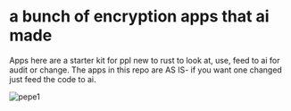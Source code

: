 # a bunch of encryption apps that ai made 

 Apps here are a starter kit for ppl new to rust to look at, use, feed to ai for audit or change. The apps in this repo are AS IS- if you want one changed just feed the code to ai. 

![pepe1](https://github.com/user-attachments/assets/19d09595-8e23-4171-9546-61551f6ce760)


